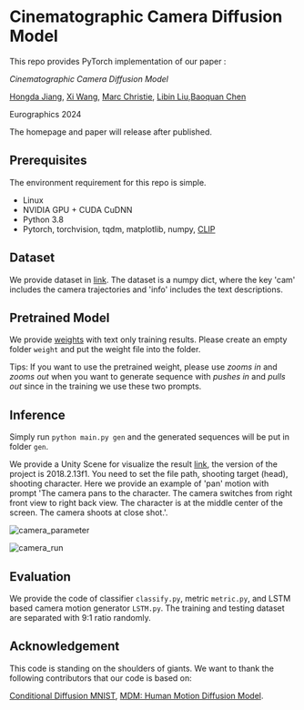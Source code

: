 # Cinematographic Camera Diffusion Model

This repo provides PyTorch implementation of our paper :

*Cinematographic Camera Diffusion Model*

[Hongda Jiang](https://jianghd1996.github.io/), [Xi Wang](https://triocrossing.github.io/), [Marc Christie](http://people.irisa.fr/Marc.Christie/), [Libin Liu](http://libliu.info/),[Baoquan Chen](https://baoquanchen.info/)

Eurographics 2024

The homepage and paper will release after published.

## Prerequisites

The environment requirement for this repo is simple.

- Linux
- NVIDIA GPU + CUDA CuDNN
- Python 3.8
- Pytorch, torchvision, tqdm, matplotlib, numpy, [CLIP](https://github.com/openai/CLIP)

## Dataset

We provide dataset in [link](https://drive.google.com/file/d/1VxmGy9szWShOKzWvIxrmgaNEkeqGPLJU/view?usp=sharing). The dataset is a numpy dict, where the key 'cam' includes the camera trajectories and 'info' includes the text descriptions.

## Pretrained Model

We provide [weights](https://drive.google.com/file/d/136IZeL4PSf9L6FJ4n_jFM6QFLTDjbvr1/view?usp=sharing) with text only training results. Please create an empty folder `weight` and put the weight file into the folder.

Tips:
If you want to use the pretrained weight, please use *zooms in* and *zooms out* when you want to generate sequence with *pushes in* and *pulls out* since in the training we use these two prompts.

## Inference

Simply run ```python main.py gen``` and the generated sequences will be put in folder `gen`.

We provide a Unity Scene for visualize the result [link](https://drive.google.com/file/d/1zAOJ8zN2hYO-dlQJSNl5uR_JtKapjpM8/view?usp=sharing), the version of the project is 2018.2.13f1. You need to set the file path, shooting target (head), shooting character. Here we provide an example of 'pan' motion with prompt 'The camera pans to the character. The camera switches from right front view to right back view. The character is at the middle center of the screen. The camera shoots at close shot.'.

![camera_parameter](image/Unity_script.png)

![camera_run](image/unity.gif)

## Evaluation

We provide the code of classifier `classify.py`, metric `metric.py`, and LSTM based camera motion generator `LSTM.py`. The training and testing dataset are separated with 9:1 ratio randomly.

## Acknowledgement

This code is standing on the shoulders of giants. We want to thank the following contributors that our code is based on:

[Conditional Diffusion MNIST](https://github.com/TeaPearce/Conditional_Diffusion_MNIST), [MDM: Human Motion Diffusion Model](https://github.com/GuyTevet/motion-diffusion-model).
